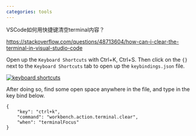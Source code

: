 ```yaml
---
categories: tools
---
```

VSCode如何用快捷键清空terminal内容？

https://stackoverflow.com/questions/48713604/how-can-i-clear-the-terminal-in-visual-studio-code

Open up the `Keyboard Shortcuts` with Ctrl+K, Ctrl+S. Then click on the `{}` next to the `Keyboard Shortcuts` tab to open up the `keybindings.json` file.

[![keyboard shortcuts](xoxTj.png)](https://i.stack.imgur.com/xoxTj.png)

After doing so, find some open space anywhere in the file, and type in the key bind below.

```
{
    "key": "ctrl+k",
    "command": "workbench.action.terminal.clear",
    "when": "terminalFocus"
}
```